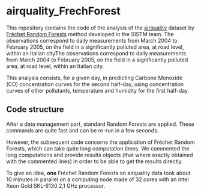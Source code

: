 # airquality_FrechForest

This repository contains the code of the analysis of the
[airquality](https://archive.ics.uci.edu/dataset/360/air+quality) dataset by
[Fréchet Random Forests](https://github.com/Lcapitaine/FrechForest) method
developed in the SISTM team. The observations correspond to daily measurements
from March 2004 to February 2005, on the field in a significantly polluted area,
at road level, within an Italian cityThe observations correspond to daily
measurements from March 2004 to February 2005, on the field in a significantly
polluted area, at road level, within an Italian city.

This analysis consists, for a given day, in predicting Carbone Monoxide (CO)
concentration curves for the second half-day, using concentration curves of
other pollutants, temperature and humidity for the first half-day.

## Code structure

After a data management part, standard Random Forests are applied. These
commands are quite fast and can be re-run in a few seconds.

However, the subsequent code concerns the application of Fréchet Random Forests,
which can take quite long computation times. We commented the long computations
and provide results objects (that where exactly obtained with the commented
lines) in order to be able to get the results directly.

To give an idea, **one** Fréchet Random Forests on airquality data took about 10
minutes in parallel on a computing node made of 32 cores with an Intel Xeon Gold
SKL-6130 2,1 GHz processor.